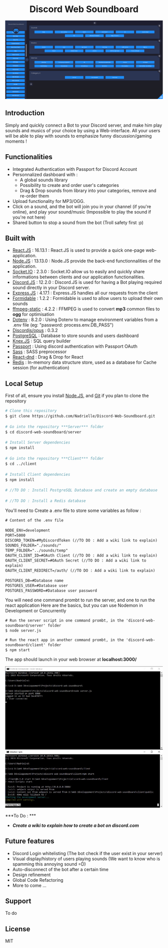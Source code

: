 
<h1 align="center"> Discord Web Soundboard </h1>

![Discord Web Soundboard](/doc/header_thumb.png)


## Introduction
Simply and quickly connect a Bot to your Discord server, and make him play sounds and musics of your choice by using a Web-interface. 
All your users will be able to play with sounds to emphasize funny discussion/gaming moments !


## Functionalities
* Integrated Authentication with Passport for Discord Account
* Personnalized dashboard with :
	* A global sounds library
	* Possibility to create and order user's categories
	* Drag & Drop sounds from library into your categories, remove and re-order them
* Upload functionality for MP3/OGG.
* Click on a sound, and the bot will join you in your channel (if you're online), and play your sound/music (Impossible to play the sound if you're not here)
* Shared button to stop a sound from the bot (Troll safety first :p)


## Built with
* [React.JS](https://reactjs.org/) : 16.13.1 : React.JS is used to provide a quick one-page web-application.
* [Node.JS](https://nodejs.org) : 13.13.0 : Node.JS provide the back-end functionnalities of the application.
* [Socket.IO](https://socket.io/) : 2.3.0 : Socket.IO allow us to easily and quickly share informations between clients and our application functionalities.
* [Discord.JS](https://discord.js.org) : 12.2.0 : Discord.JS is used for having a Bot playing required sound directly in your Discord server.
* [Express.JS](https://expressjs.com/) : 4.17.1 : Express.JS handles all our requests from the client
* [Formidable](https://www.npmjs.com/package/formidable) : 1.2.2 : Formidable is used to allow users to upload their own sounds
* [ffmpeg-static](https://www.npmjs.com/package/ffmpeg-static) : 4.2.2 : FFMPEG is used to convert **mp3** common files to **ogg** for optimisation
* [Dotenv](https://www.npmjs.com/package/dotenv) : 8.2.0 : Using Dotenv to manage environment variables from a .env file (eg: "password: process.env.DB_PASS")
* [Discordjs/opus](https://github.com/discordjs/opus) : 0.3.2 
* [PostgreSQL](https://www.postgresql.org/) : Database to store sounds and users dashboard
* [Knex.JS](http://knexjs.org/) : SQL query builder
* [Passport](http://www.passportjs.org/) : Using discord authentication with Passport OAuth
* [Sass](https://sass-lang.com/) : SASS preprocessor
* [React-dnd](https://react-dnd.github.io/react-dnd/about) : Drag & Drop for React
* [Redis](https://redis.io/) : In-memory data structure store, used as a database for Cache session (for authentication)


## Local Setup
First of all, ensure you install [Node.JS](https://nodejs.org), and [Git](https://git-scm.com/) if you plan to clone the repository

```bash
# Clone this repository
$ git clone https://github.com/Nadrielle/Discord-Web-Soundboard.git

# Go into the repository ***Server*** folder
$ cd discord-web-soundboard/server

# Install Server dependencies
$ npm install

# Go into the repository ***Client*** folder
$ cd ../client

# Install Client dependencies
$ npm install

# //TO DO : Install PostgreSQL Database and create an empty database

# //TO DO : Install a Redis database
```


You'll need to Create a .env file to store some variables as follow :
```
# Content of the .env file

NODE_ENV=development
PORT=5000
DISCORD_TOKEN=#MyDiscordToken (//TO DO : Add a wiki link to explain)
SOUNDS_FOLDER="./sounds/"
TEMP_FOLDER="../sounds/temp"
OAUTH_CLIENT_ID=#OAuth Client (//TO DO : Add a wiki link to explain)
OAUTH_CLIENT_SECRET=#OAuth Secret (//TO DO : Add a wiki link to explain)
OAUTH_CLIENT_REDIRECT=/auth/ (//TO DO : Add a wiki link to explain)

POSTGRES_DB=#Database name
POSTGRES_USER=#Database user
POSTGRES_PASSWORD=#Database user password
```

You will need one command prombt to run the server, and one to run the react application
Here are the basics, but you can use Nodemon in Development or Concurrently

```
# Run the server script in one command prombt, in the 'discord-web-soundboard/server' folder
$ node server.js
```

```
# Run the react app in another command prombt, in the 'discord-web-soundboard/client' folder
$ npm start
```
The app should launch in your web browser at **localhost:3000/**

![Server and App running](/doc/command_prombts.png)


***To Do : ***
* ***Create a wiki to explain how to create a bot on discord.com***


## Future features
* Discord Login whitelisting (The bot check if the user exist in your server)
* Visual display/history of users playing sounds (We want to know who is spamming this annoying sound =D)
* Auto-disconnect of the bot after a certain time
* Design refinement
* Global Code Refactoring
* More to come ...


## Support
To do


## License
MIT
